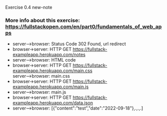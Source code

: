 Exercise 0.4 new-note

### More info about this exercise: https://fullstackopen.com/en/part0/fundamentals_of_web_apps

- server-->browser: Status Code 302 Found, url redirect <br/>
- browser->server: HTTP GET https://fullstack-exampleapp.herokuapp.com/notes <br/>
- server-->browser: HTML code
- browser->server: HTTP GET https://fullstack-exampleapp.herokuapp.com/main.css <br/>
  server-->browser: main.css
- browser->server: HTTP GET https://fullstack-exampleapp.herokuapp.com/main.js <br/>
- server-->browser: main.js
- browser->server: HTTP GET https://fullstack-exampleapp.herokuapp.com/data.json <br/>
- server-->browser: [{"content":"test","date":"2022-09-18"},.,.,.]
